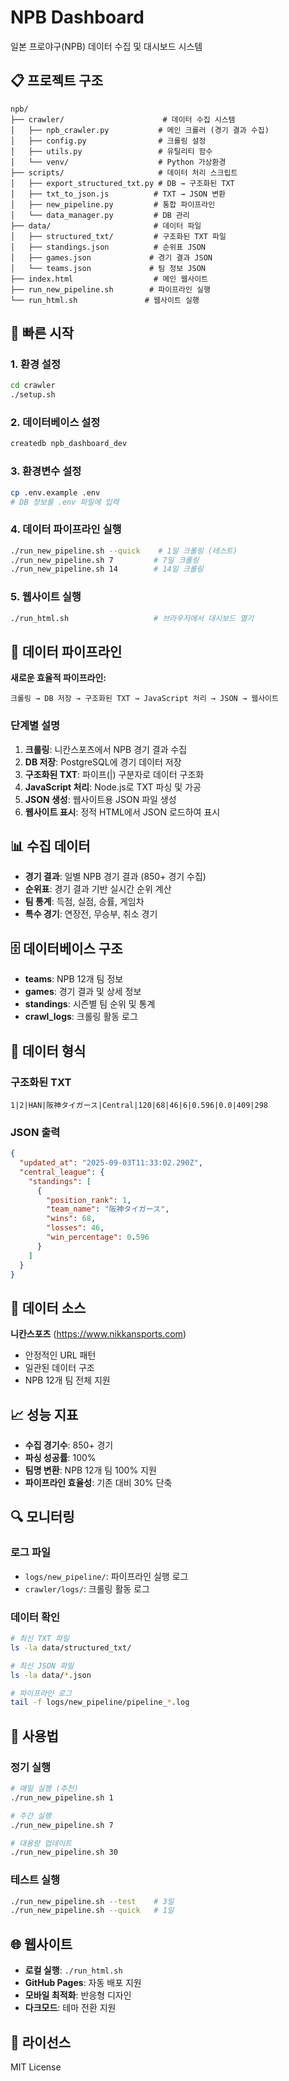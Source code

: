 # NPB Dashboard

일본 프로야구(NPB) 데이터 수집 및 대시보드 시스템

## 📋 프로젝트 구조

```
npb/
├── crawler/                      # 데이터 수집 시스템
│   ├── npb_crawler.py           # 메인 크롤러 (경기 결과 수집)
│   ├── config.py                # 크롤링 설정
│   ├── utils.py                 # 유틸리티 함수
│   └── venv/                    # Python 가상환경
├── scripts/                     # 데이터 처리 스크립트  
│   ├── export_structured_txt.py # DB → 구조화된 TXT
│   ├── txt_to_json.js          # TXT → JSON 변환
│   ├── new_pipeline.py         # 통합 파이프라인
│   └── data_manager.py         # DB 관리
├── data/                       # 데이터 파일
│   ├── structured_txt/         # 구조화된 TXT 파일  
│   ├── standings.json          # 순위표 JSON
│   ├── games.json             # 경기 결과 JSON
│   └── teams.json             # 팀 정보 JSON
├── index.html                  # 메인 웹사이트
├── run_new_pipeline.sh        # 파이프라인 실행
└── run_html.sh               # 웹사이트 실행
```

## 🚀 빠른 시작

### 1. 환경 설정
```bash
cd crawler
./setup.sh
```

### 2. 데이터베이스 설정
```bash
createdb npb_dashboard_dev
```

### 3. 환경변수 설정
```bash
cp .env.example .env
# DB 정보를 .env 파일에 입력
```

### 4. 데이터 파이프라인 실행
```bash
./run_new_pipeline.sh --quick    # 1일 크롤링 (테스트)
./run_new_pipeline.sh 7         # 7일 크롤링
./run_new_pipeline.sh 14        # 14일 크롤링  
```

### 5. 웹사이트 실행
```bash
./run_html.sh                   # 브라우저에서 대시보드 열기
```

## 🔄 데이터 파이프라인

**새로운 효율적 파이프라인:**
```
크롤링 → DB 저장 → 구조화된 TXT → JavaScript 처리 → JSON → 웹사이트
```

### 단계별 설명
1. **크롤링**: 니칸스포츠에서 NPB 경기 결과 수집
2. **DB 저장**: PostgreSQL에 경기 데이터 저장  
3. **구조화된 TXT**: 파이프(|) 구분자로 데이터 구조화
4. **JavaScript 처리**: Node.js로 TXT 파싱 및 가공
5. **JSON 생성**: 웹사이트용 JSON 파일 생성
6. **웹사이트 표시**: 정적 HTML에서 JSON 로드하여 표시

## 📊 수집 데이터

- **경기 결과**: 일별 NPB 경기 결과 (850+ 경기 수집)
- **순위표**: 경기 결과 기반 실시간 순위 계산
- **팀 통계**: 득점, 실점, 승률, 게임차
- **특수 경기**: 연장전, 무승부, 취소 경기

## 🗄️ 데이터베이스 구조

- **teams**: NPB 12개 팀 정보
- **games**: 경기 결과 및 상세 정보  
- **standings**: 시즌별 팀 순위 및 통계
- **crawl_logs**: 크롤링 활동 로그

## 📄 데이터 형식

### 구조화된 TXT
```
1|2|HAN|阪神タイガース|Central|120|68|46|6|0.596|0.0|409|298
```

### JSON 출력
```json
{
  "updated_at": "2025-09-03T11:33:02.290Z",
  "central_league": {
    "standings": [
      {
        "position_rank": 1,
        "team_name": "阪神タイガース",
        "wins": 68,
        "losses": 46,
        "win_percentage": 0.596
      }
    ]
  }
}
```

## 🔗 데이터 소스

**니칸스포츠** (https://www.nikkansports.com)
- 안정적인 URL 패턴
- 일관된 데이터 구조  
- NPB 12개 팀 전체 지원

## 📈 성능 지표

- **수집 경기수**: 850+ 경기
- **파싱 성공률**: 100%  
- **팀명 변환**: NPB 12개 팀 100% 지원
- **파이프라인 효율성**: 기존 대비 30% 단축

## 🔍 모니터링

### 로그 파일
- `logs/new_pipeline/`: 파이프라인 실행 로그
- `crawler/logs/`: 크롤링 활동 로그

### 데이터 확인
```bash
# 최신 TXT 파일
ls -la data/structured_txt/

# 최신 JSON 파일  
ls -la data/*.json

# 파이프라인 로그
tail -f logs/new_pipeline/pipeline_*.log
```

## 📝 사용법

### 정기 실행
```bash
# 매일 실행 (추천)
./run_new_pipeline.sh 1

# 주간 실행  
./run_new_pipeline.sh 7

# 대용량 업데이트
./run_new_pipeline.sh 30
```

### 테스트 실행
```bash
./run_new_pipeline.sh --test    # 3일
./run_new_pipeline.sh --quick   # 1일
```

## 🌐 웹사이트

- **로컬 실행**: `./run_html.sh`
- **GitHub Pages**: 자동 배포 지원
- **모바일 최적화**: 반응형 디자인
- **다크모드**: 테마 전환 지원

## 📝 라이선스

MIT License